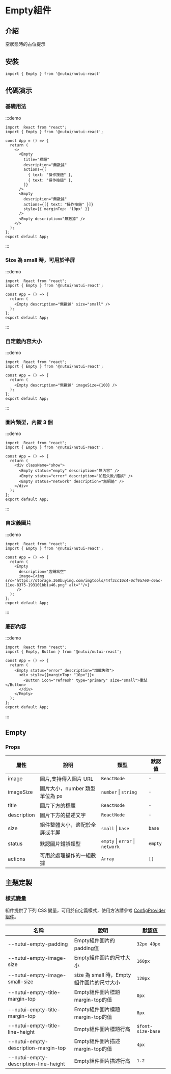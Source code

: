 # Empty組件

## 介紹

空狀態時的占位提示

## 安裝

```tsx
import { Empty } from '@nutui/nutui-react'
```

## 代碼演示

### 基礎用法

:::demo

```tsx
import  React from "react";
import { Empty } from '@nutui/nutui-react';

const App = () => {
  return (
    <>
      <Empty
        title="標題"
        description="無數據"
        actions={[
          { text: "操作按鈕" },
          { text: "操作按鈕" },
        ]}
      />
      <Empty
        description="無數據"
        actions={[{ text: "操作按鈕" }]}
        style={{ marginTop: '10px' }}
      />
      <Empty description="無數據" />
    </>
  );
};
export default App;
```

:::

### Size 為 small 時，可用於半屏

:::demo

```tsx
import  React from "react";
import { Empty } from '@nutui/nutui-react';

const App = () => {
  return (
    <Empty description="無數據" size="small" />
  );
};
export default App;
```

:::

### 自定義內容大小

:::demo

```tsx
import  React from "react";
import { Empty } from '@nutui/nutui-react';

const App = () => {
  return (
    <Empty description="無數據" imageSize={100} />
  );
};
export default App;
```

:::

### 圖片類型，內置 3 個

:::demo

```tsx
import  React from "react";
import { Empty } from '@nutui/nutui-react';

const App = () => {
  return (
    <div className="show">
      <Empty status="empty" description="無內容" />
      <Empty status="error" description="加載失敗/錯誤" />
      <Empty status="network" description="無網絡" />
    </div>
  );
};
export default App;
```

:::

### 自定義圖片

:::demo

```tsx
import  React from "react";
import { Empty } from '@nutui/nutui-react';

const App = () => {
  return (
    <Empty
      description="店鋪爲空" 
      image={<img src="https://storage.360buyimg.com/imgtools/44f3cc10c4-0cf9a7e0-c0ac-11ee-8375-193101bb1a46.png" alt=""/>}
     />
  );
};
export default App;
```

:::

### 底部內容

:::demo

```tsx
import  React from "react";
import { Empty, Button } from '@nutui/nutui-react';

const App = () => {
  return (
    <Empty status="error" description="加載失敗">
      <div style={{marginTop: "10px"}}>
        <Button icon="refresh" type="primary" size="small">重試</Button>
      </div>
    </Empty>
  );
};
export default App;
```

:::

## Empty

### Props

| 屬性 | 說明 | 類型 | 默認值 |
| --- | --- | --- | --- |
| image | 圖片,支持傳入圖片 URL | `ReactNode` | `-` |
| imageSize | 圖片大小，number 類型單位為 px | `number` \| `string` | `-` |
| title | 圖片下方的標題 | `ReactNode` | `-` |
| description | 圖片下方的描述文字 | `ReactNode` | `-` |
| size | 組件整體大小，適配於全屏或半屏 | `small` \| `base` | `base` |
| status | 默認圖片錯誤類型 | `empty` \| `error` \| `network` | `empty` |
| actions | 可用於處理操作的一組數據 | `Array` | `[]` |

## 主題定製

### 樣式變量

組件提供了下列 CSS 變量，可用於自定義樣式，使用方法請參考 [ConfigProvider 組件](#/zh-CN/component/configprovider)。

| 名稱 | 說明 | 默認值 |
| --- | --- | --- |
| \--nutui-empty-padding | Empty組件圖片的padding值 | `32px 40px` |
| \--nutui-empty-image-size | Empty組件圖片的尺寸大小 | `160px` |
| \--nutui-empty-image-small-size | size 為 small 時，Empty組件圖片的尺寸大小 | `120px` |
| \--nutui-empty-title-margin-top | Empty組件圖片標題margin-top的值 | `0px` |
| \--nutui-empty-title-margin-top | Empty組件圖片標題margin-top的值 | `8px` |
| \--nutui-empty-title-line-height | Empty組件圖片標題行高 | `$font-size-base` |
| \--nutui-empty-description-margin-top | Empty組件圖片描述margin-top的值 | `4px` |
| \--nutui-empty-description-line-height | Empty組件圖片描述行高 | `1.2` |